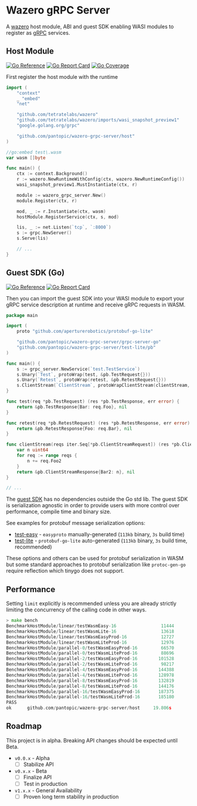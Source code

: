 # Wazero gRPC Server

A [wazero](https://pkg.go.dev/github.com/tetratelabs/wazero) host module, ABI and guest SDK enabling WASI modules to register as [gRPC](https://grpc.io/) services.

## Host Module

[![Go Reference](https://godoc.org/github.com/pantopic/wazero-grpc-server/host?status.svg)](https://godoc.org/github.com/pantopic/wazero-grpc-server/host)
[![Go Report Card](https://goreportcard.com/badge/github.com/pantopic/wazero-grpc-server/host)](https://goreportcard.com/report/github.com/pantopic/wazero-grpc-server/host)
[![Go Coverage](https://github.com/pantopic/wazero-grpc-server/wiki/host/coverage.svg)](https://raw.githack.com/wiki/pantopic/wazero-grpc-server/host/coverage.html)

First register the host module with the runtime

```go
import (
	"context"
	_ "embed"
	"net"

	"github.com/tetratelabs/wazero"
	"github.com/tetratelabs/wazero/imports/wasi_snapshot_preview1"
	"google.golang.org/grpc"

	"github.com/pantopic/wazero-grpc-server/host"
)

//go:embed test\.wasm
var wasm []byte

func main() {
	ctx := context.Background()
	r := wazero.NewRuntimeWithConfig(ctx, wazero.NewRuntimeConfig())
	wasi_snapshot_preview1.MustInstantiate(ctx, r)

	module := wazero_grpc_server.New()
	module.Register(ctx, r)

	mod, _ := r.Instantiate(ctx, wasm)
	hostModule.RegisterService(ctx, s, mod)

	lis, _ := net.Listen(`tcp`, `:8000`)
	s := grpc.NewServer()
	s.Serve(lis)

	// ...
}
```

## Guest SDK (Go)

[![Go Reference](https://godoc.org/github.com/pantopic/wazero-grpc-server/grpc-server-go?status.svg)](https://godoc.org/github.com/pantopic/wazero-grpc-server/grpc-server-go)
[![Go Report Card](https://goreportcard.com/badge/github.com/pantopic/wazero-grpc-server/grpc-server-go)](https://goreportcard.com/report/github.com/pantopic/wazero-grpc-server/grpc-server-go)

Then you can import the guest SDK into your WASI module to export your gRPC service description at runtime and receive gRPC requests in WASM.

```go
package main

import (
	proto "github.com/aperturerobotics/protobuf-go-lite"

	"github.com/pantopic/wazero-grpc-server/grpc-server-go"
	"github.com/pantopic/wazero-grpc-server/test-lite/pb"
)

func main() {
	s := grpc_server.NewService(`test.TestService`)
	s.Unary(`Test`, protoWrap(test, &pb.TestRequest{}))
	s.Unary(`Retest`, protoWrap(retest, &pb.RetestRequest{}))
	s.ClientStream(`ClientStream`, protoWrapClientStream(clientStream, &pb.ClientStreamRequest{}))
}

func test(req *pb.TestRequest) (res *pb.TestResponse, err error) {
	return &pb.TestResponse{Bar: req.Foo}, nil
}

func retest(req *pb.RetestRequest) (res *pb.RetestResponse, err error) {
	return &pb.RetestResponse{Foo: req.Bar}, nil
}

func clientStream(reqs iter.Seq[*pb.ClientStreamRequest]) (res *pb.ClientStreamResponse, err error) {
	var n uint64
	for req := range reqs {
		n += req.Foo2
	}
	return &pb.ClientStreamResponse{Bar2: n}, nil
}

// ...
```

The [guest SDK](https://pkg.go.dev/github.com/pantopic/wazero-grpc-server/grpc-server-go) has no dependencies outside the Go std lib.
The guest SDK is serialization agnostic in order to provide users with more control over performance, compile time and binary size.

See examples for protobuf message serialization options:

- [test-easy](/test-easy) - `easyproto` manually-generated (`113kb` binary, `3s` build time)
- [test-lite](/test-lite) - `protobuf-go-lite` auto-generated (`113kb` binary, `3s` build time, recommended)

These options and others can be used for protobuf serialization in WASM but some standard approaches to protobuf
serialization like `protoc-gen-go` require reflection which tinygo does not support.

## Performance

Setting `limit` explicitly is recommended unless you are already strictly limiting the concurrency of the calling code
in other ways.

```go
> make bench
BenchmarkHostModule/linear/testWasmEasy-16                 11444             91122 ns/op
BenchmarkHostModule/linear/testWasmLite-16                 13618             83596 ns/op
BenchmarkHostModule/linear/testWasmEasyProd-16             12727             89709 ns/op
BenchmarkHostModule/linear/testWasmLiteProd-16             12976             91205 ns/op
BenchmarkHostModule/parallel-0/testWasmEasyProd-16         66570             15778 ns/op
BenchmarkHostModule/parallel-0/testWasmLiteProd-16         88696             15303 ns/op
BenchmarkHostModule/parallel-2/testWasmEasyProd-16        101528             11630 ns/op
BenchmarkHostModule/parallel-2/testWasmLiteProd-16         98217             11166 ns/op
BenchmarkHostModule/parallel-4/testWasmEasyProd-16        144388              9448 ns/op
BenchmarkHostModule/parallel-4/testWasmLiteProd-16        128978              8996 ns/op
BenchmarkHostModule/parallel-8/testWasmEasyProd-16        132819              8623 ns/op
BenchmarkHostModule/parallel-8/testWasmLiteProd-16        144176              7314 ns/op
BenchmarkHostModule/parallel-16/testWasmEasyProd-16       187375              8170 ns/op
BenchmarkHostModule/parallel-16/testWasmLiteProd-16       185180              7023 ns/op
PASS
ok      github.com/pantopic/wazero-grpc-server/host     19.806s
```

## Roadmap

This project is in alpha. Breaking API changes should be expected until Beta.

- `v0.0.x` - Alpha
  - [ ] Stabilize API
- `v0.x.x` - Beta
  - [ ] Finalize API
  - [ ] Test in production
- `v1.x.x` - General Availability
  - [ ] Proven long term stability in production
